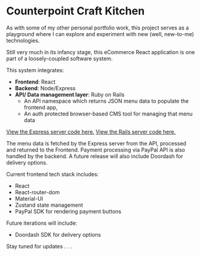 # Counterpoint Craft Kitchen

As with some of my other personal portfolio work, this project serves as a playground where I can explore and experiment with new (well, new-to-me) technologies.

Still very much in its infancy stage, this eCommerce React application is one part of a loosely-coupled software system.

This system integrates:
  * **Frontend**: React
  * **Backend**: Node/Express
  * **API/ Data management layer**: Ruby on Rails
    * An API namespace which returns JSON menu data to populate the frontend app,
    * An auth protected browser-based CMS tool for managing that menu data

  [View the Express server code here.](https://github.com/sds-smith/ecomm_server)
  [View the Rails server code here.](https://github.com/sds-smith/restaurant_menu_cms)

The menu data is fetched by the Express server from the API, processed and returned to the Frontend. Payment processing via PayPal API is also handled by the backend. A future release will also include Doordash for delivery options.

Current frontend tech stack includes:
  * React
  * React-router-dom
  * Material-UI
  * Zustand state management
  * PayPal SDK for rendering payment buttons

Future iterations will include:
  * Doordash SDK for delivery options

Stay tuned for updates . . .
